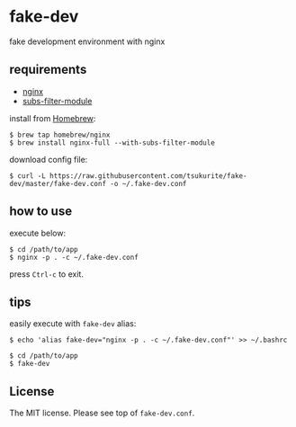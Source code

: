 # fake-dev

fake development environment with nginx

## requirements

- [nginx](http://nginx.org/)
- [subs-filter-module](https://github.com/yaoweibin/ngx_http_substitutions_filter_module)

install from [Homebrew](http://brew.sh/):

```console
$ brew tap homebrew/nginx
$ brew install nginx-full --with-subs-filter-module
```

download config file:

```console
$ curl -L https://raw.githubusercontent.com/tsukurite/fake-dev/master/fake-dev.conf -o ~/.fake-dev.conf
```

## how to use

execute below:

```console
$ cd /path/to/app
$ nginx -p . -c ~/.fake-dev.conf
```

press `Ctrl-c` to exit.

## tips

easily execute with `fake-dev` alias:

```console
$ echo 'alias fake-dev="nginx -p . -c ~/.fake-dev.conf"' >> ~/.bashrc
```

```console
$ cd /path/to/app
$ fake-dev
```

## License

The MIT license. Please see top of `fake-dev.conf`.
